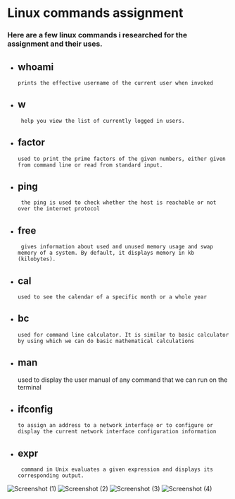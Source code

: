 # Linux commands assignment

### Here are a few linux commands i researched for the assignment and their uses.

* ## whoami  
      prints the effective username of the current user when invoked

* ## w
       help you view the list of currently logged in users.

* ## factor
      used to print the prime factors of the given numbers, either given from command line or read from standard input.

* ## ping
       the ping is used to check whether the host is reachable or not over the internet protocol   

* ## free
       gives information about used and unused memory usage and swap memory of a system. By default, it displays memory in kb (kilobytes).

* ## cal
      used to see the calendar of a specific month or a whole year

* ## bc
      used for command line calculator. It is similar to basic calculator by using which we can do basic mathematical calculations      

* ## man
    used to display the user manual of any command that we can run on the terminal

* ## ifconfig
      to assign an address to a network interface or to configure or display the current network interface configuration information

* ## expr
       command in Unix evaluates a given expression and displays its corresponding output.

![Screenshot (1)](https://user-images.githubusercontent.com/49108697/197650328-925eb628-d273-4c94-b191-ab990bdee4f1.png)
![Screenshot (2)](https://user-images.githubusercontent.com/49108697/197650476-d2638653-c303-4496-aebf-6430711939e9.png)
![Screenshot (3)](https://user-images.githubusercontent.com/49108697/197650489-06da10ff-d4e7-479a-9e01-c9593f5ded53.png)
![Screenshot (4)](https://user-images.githubusercontent.com/49108697/197650512-ba96fe56-091f-466c-9494-ad7acd21ee6b.png)






